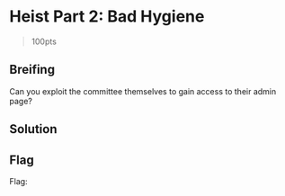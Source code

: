 # Heist Part 2: Bad Hygiene
> 100pts

## Breifing
Can you exploit the committee themselves to gain access to their admin page?

## Solution

## Flag
Flag: ` `